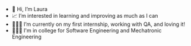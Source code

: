 - 👋 Hi, I’m Laura
- 📈 I’m interested in learning and improving as much as I can
- 👩🏽‍💻 I’m currently on my first internship, working with QA, and loving it!
- 👩🏾‍🎓 I'm in college for Software Engineering and Mechatronic Engineering

<!---
LauraFCastro/LauraFCastro is a ✨ special ✨ repository because its `README.md` (this file) appears on your GitHub profile.
You can click the Preview link to take a look at your changes.
--->
